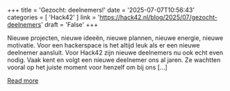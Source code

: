 +++
title = 'Gezocht: deelnemers!'
date = '2025-07-07T10:56:43'
categories = [ 
 'Hack42' 
] 
link = 'https://hack42.nl/blog/2025/07/gezocht-deelnemers'
draft = 'False'
+++

Nieuwe projecten, nieuwe ideeën, nieuwe plannen, nieuwe energie, nieuwe motivatie. Voor een hackerspace is het altijd leuk als er een nieuwe deelnemer aansluit. Voor Hack42 zijn nieuwe deelnemers nu ook echt even nodig. Vaak kent en volgt een nieuwe deelnemer ons al jaren. Ze wachtten vooral op het juiste moment voor henzelf om bij ons [&#8230;]

[Read more](https://hack42.nl/blog/2025/07/gezocht-deelnemers)